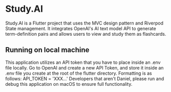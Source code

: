 # Study.AI
Study.AI is a Flutter project that uses the MVC design pattern and Riverpod State management.  It integrates OpenAI's AI text model API to generate term-definition pairs and allows users to view and study them as flashcards.  

## Running on local machine

This application utilizes an API token that you have to place inside an .env file locally.  Go to OpenAI and create a new API Token, and store it inside an .env file you create at the root of the flutter directory.  Formatting is as follows: 
API_TOKEN = 'XXX...'
Developers that aren't Daniel, please run and debug this application on macOS to ensure full functionality.
